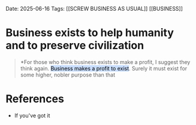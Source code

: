 Date: 2025-06-16
Tags: [[SCREW BUSINESS AS USUAL]] [[BUSINESS]]


# Business exists to help humanity and to preserve civilization

>*For those who think business exists to make a profit, I suggest they think again. <mark style="background: #ADCCFFA6;">Business makes a profit to exist</mark>. Surely it must exist for some higher, nobler purpose than that 

# References
- If you've got it
 